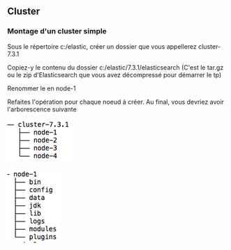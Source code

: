 ## Cluster
### Montage d'un cluster simple

Sous le répertoire c:/elastic, créer un dossier que vous appellerez cluster-7.3.1

Copiez-y le contenu du dossier c:/elastic/7.3.1/elasticsearch (C'est le tar.gz ou le zip d'Elasticsearch que vous avez décompressé pour démarrer le tp) 

Renommer le en node-1

Refaites l'opération pour chaque noeud à créer. Au final, vous devriez avoir l'arborescence suivante


![Arorescence - vue globale](./img/arbo-general.png)


![Arorescence - détail d'un noeud](./img/arbo-node.png)


